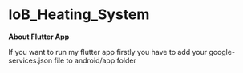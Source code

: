 # IoB_Heating_System


**About Flutter App**

If you want to run my flutter app firstly you have to add your google-services.json file to android/app folder
